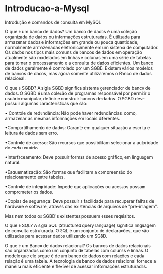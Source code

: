 # Introducao-a-Mysql
Introdução e comandos de consulta em MySQL

O que é um banco de dados?
Um banco de dados é uma coleção organizada de dados ou informações estruturadas. É utilizada para armazenar dados e 
informações em grande ou pouca quantidade, normalmente armazenadas eletronicamente em um sistema de computador. Os dados
nos tipos mais comuns de bancos de dados em operação atualmente são modelados em linhas e colunas em uma série de 
tabelas para tornar o processamento e a consulta de dados eficientes. Um banco de dados geralmente é controlado por um 
SGBD. Existem vários modelos de bancos de dados, mas agora somente utilizaremos o Banco de dados relacional. 

O que é SGBD?
A sigla SGBD significa sistema gerenciador de banco de dados. O SGBD é uma coleção de programas responsável por permitir 
o usuário manipular, definir e construir bancos de dados. O SGBD deve possuir algumas características que são:

• Controle de redundância: Não pode haver redundâncias, como, armazenar as mesmas informações em locais diferentes.

•Compartilhamento de dados: Garante em qualquer situação a escrita e leitura de dados sem erro.

•Controle de acesso: São recursos que possibilitam selecionar a autoridade de cada usuário.

•Interfaceamento: Deve possuir formas de acesso gráfico, em linguagem natural.

•Esquematização: São formas que facilitam a compreensão do relacionamento entre tabelas.

•Controle de integridade: Impede que aplicações ou acessos possam comprometer os dados.

•Copias de segurança: Deve possuir a facilidade para recuperar falhas de hardware e software, através das existências de arquivos de "pré-imagem".

Mas nem todos os SGBD's existentes possuem esses requisitos.

O que é SQL?
A sigla SQL (Structured query language) significa linguagem de consulta estruturada. O SQL é um conjunto de declarações, 
que são utilizadas para acessar dados utilizando um SGBD.

O que é um Banco de dados relacional?
Os bancos de dados relacionais são organizados como um conjunto de tabelas com colunas e linhas. O modelo que ele segue 
é de um banco de dados com relações e cada relação é uma tabela. A tecnologia de banco de dados relacional fornece a 
maneira mais eficiente e flexível de acessar informações estruturadas.